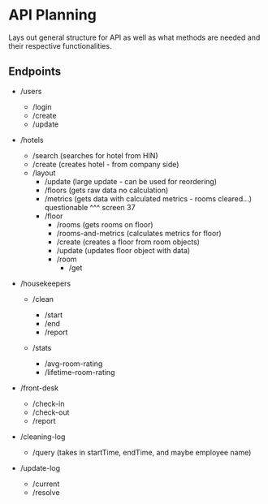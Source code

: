 # API Planning
Lays out general structure for API as well as what methods are needed and their respective functionalities.

## Endpoints
- /users
    - /login
    - /create
    - /update

- /hotels
    - /search (searches for hotel from HIN)
    - /create (creates hotel - from company side)
    - /layout
        - /update (large update - can be used for reordering)
        - /floors (gets raw data no calculation)
        - /metrics (gets data with calculated metrics - rooms cleared...) questionable ^^^ screen 37
        - /floor
            - /rooms (gets rooms on floor)
            - /rooms-and-metrics (calculates metrics for floor) 
            - /create (creates a floor from room objects)
            - /update (updates floor object with data)
            - /room
                - /get

- /housekeepers
    - /clean
        - /start
        - /end
        - /report

    - /stats
        - /avg-room-rating
        - /lifetime-room-rating

- /front-desk
    - /check-in
    - /check-out
    - /report

- /cleaning-log
    - /query (takes in startTime, endTime, and maybe employee name)

- /update-log
    - /current
    - /resolve